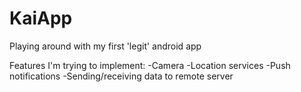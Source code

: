 KaiApp
======

Playing around with my first 'legit' android app

Features I'm trying to implement:
-Camera
-Location services
-Push notifications
-Sending/receiving data to remote server
